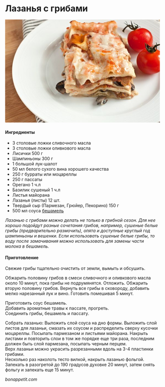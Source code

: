 ﻿---
image: ../../pics/1bfbe4d210ea0ca05be91ae9851249ec.jpg
---
# Лазанья с грибами

![Лазанья с грибами](../../pics/1bfbe4d210ea0ca05be91ae9851249ec.jpg)

#### Ингредиенты

* 3 столовые ложки сливочного масла
* 3 столовые ложки оливкового масла
* Лисички 500 г
* Шампиньоны 300 г
* 1 большой лук-шалот
* 50 мл белого сухого вина хорошего качества
* 250 г бурраты или моцареллы
* 250 г пассаты
* Орегано 1 ч.л
* Базилик сушеный 1 ч.л
* Листья майорана
* Лазанья \(листы\) 12 шт.
* Твердый сыр \(Пармезан, Грюйер, Пекорино\) 150 г
* 500 мл соуса [бешамель](https://mars9n9.github.io/%D0%A1%D0%BE%D1%83%D1%81%D1%8B/besciamella.html)

_Лазанью с грибами можно делать не только в грибной сезон. Для нее хорошо подойдут разные сочетания грибов, например, сушеные белые грибы \(предварительно размочить\), опята и доступные круглый год шампиньоны и вешенки. Если использовать сушеные белые грибы, то воду после замачивания можно использовать для замены части молока в бешамель._

#### Приготовление

Свежие грибы тщательно очистить от земли, вымыть и обсушить.

Обжарить половину грибов в смеси сливочного и оливкового масла около 10 минут, пока грибы не подрумянятся. Отложить. Обжарить вторую половину грибов. Вернуть все грибы в сковороду, добавить мелко нарезанный лук и вино. Готовить помешивая 5 минут.

Приготовить соус бешамель.  
Добавить ароматные травы к пассате, прогреть.  
Соединить грибы, бешамель и пассату.

Собрать лазанью: Выложить слой соуса на дно формы. Выложить слой листов для лазаньи,  смазать их соусом и распределить сверху кусочки моцареллы. Посыпать пармезаном и листьями майорана. Накрыть листами и повторить слои в том же порядке еще три раза, последним должен быть слой пармезана, посыпать черным перцем.  
Верх лазаньи можно украсить разрезанными вдоль на 3-4 пластинки грибами.  
Несколько раз наколоть тесто вилкой, накрыть лазанью фольгой. Запекать в разогретой до 190 градусов духовке 20 минут, затем снять фольгу и запекать еще 15 минут.

*bonappetit.com*
